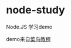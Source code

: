 # node-study

Node.JS 学习demo

demo来自<a href="http://www.runoob.com/nodejs/nodejs-tutorial.html">菜鸟教程</a>


